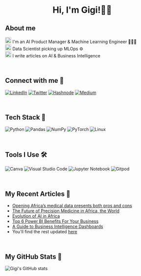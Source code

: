 <!--
**gigikenneth/gigikenneth** is a ✨ _special_ ✨ repository because its `README.md` (this file) appears on your GitHub profile.

Here are some ideas to get you started:

- 🔭 I’m currently working on 🤔
- 🌱 I’m currently learning  NLP, MLOps
- 👯 I’m looking to collaborate on ...
- 🤔 I’m looking for help with ...
- 💬 Ask me about ...
- 📫 How to reach me: gigikennneth7@gmail.com
- 😄 Pronouns: she/her
- ⚡ Fun fact: I love chocolate 🍫
-->
<h1 align="center">Hi, I'm Gigi!👋🏾</h1>

## About me
<img height="20" src="https://acegif.com/wp-content/uploads/2020/b72nv6/partyparrt-30.gif"> I'm an AI Product Manager & Machine Learning Engineer 👩🏽‍💻 <br>
<img height="20" src="https://acegif.com/wp-content/uploads/2020/b72nv6/partyparrt-30.gif"> Data Scientist picking up MLOps ⚙️ <br>
<img height="20" src="https://acegif.com/wp-content/uploads/2020/b72nv6/partyparrt-30.gif"> I write articles on AI & Business Intelligence <br>

<br>

## Connect with me 🤩

[<img alt="LinkedIn" src="https://img.shields.io/badge/LinkedIn-0072B1?style=for-the-badge&logo=linkedin&logoColor=white" />](https://linkedin.com/in/gigikenneth)
[<img alt="Twitter" src="https://img.shields.io/badge/Twitter-1DA1F2?style=for-the-badge&logo=twitter&logoColor=white" />](https://twitter.com/gigi_kenneth)
[<img alt="Hashnode" src="https://img.shields.io/badge/Hashnode-2962FF?style=for-the-badge&logo=hashnode&logoColor=white" />](https://bluegenes.hashnode.dev/)
[<img alt="Medium" src="https://img.shields.io/badge/Medium-0A0A0A?style=for-the-badge&logo=medium&logoColor=white" />](https://medium.com/@bluegenes)

<br>

## Tech Stack 🚀
![Python](https://img.shields.io/badge/python-3670A0?style=for-the-badge&logo=python&logoColor=ffdd54)
![Pandas](https://img.shields.io/badge/pandas-%23150458.svg?style=for-the-badge&logo=pandas&logoColor=white)
![NumPy](https://img.shields.io/badge/numpy-%23013243.svg?style=for-the-badge&logo=numpy&logoColor=white)
![PyTorch](https://img.shields.io/badge/PyTorch-%23EE4C2C.svg?style=for-the-badge&logo=PyTorch&logoColor=white)
![Linux](https://img.shields.io/badge/Linux-FCC624?style=for-the-badge&logo=linux&logoColor=black)

<br>

## Tools I Use 🛠️

![Canva](https://img.shields.io/badge/Canva-%2300C4CC.svg?style=for-the-badge&logo=Canva&logoColor=white)
![Visual Studio Code](https://img.shields.io/badge/Visual%20Studio%20Code-0078d7.svg?style=for-the-badge&logo=visual-studio-code&logoColor=white)
![Jupyter Notebook](https://img.shields.io/badge/jupyter-%23FA0F00.svg?style=for-the-badge&logo=jupyter&logoColor=white)
![Gitpod](https://img.shields.io/badge/gitpod-%23FA0F00.svg?style=for-the-badge&logo=gitpod&logoColor=white)

<br>

## My Recent Articles 📝

- [Opening Africa’s medical data presents both pros and cons](https://www.the-yuan.com/337/Opening-Africa-s-medical-data-presents-both-pros-and-cons.html)
- [The Future of Precision Medicine in Africa, the World](https://www.the-yuan.com/305/The-Future-of-Precision-Medicine-in-Africa-the-World.html)
- [Evolution of AI in Africa](https://www.the-yuan.com/159/Evolution-of-AI-in-Africa.html)
- [Top 6 Power BI Benefits For Your Business](https://blog.panoply.io/benefits-of-power-bi)
- [A Guide to Business Intelligence Dashboards](https://www.plutora.com/blog/guide-business-intelligence-dashboards)
- You'll find the rest updated [here](https://linktr.ee/gigikenneth)


<br>

## My GitHub Stats 👀
![Gigi's GitHub stats](https://github-readme-stats.vercel.app/api?username=gigikenneth&theme=cobalt&show_icons=true)
